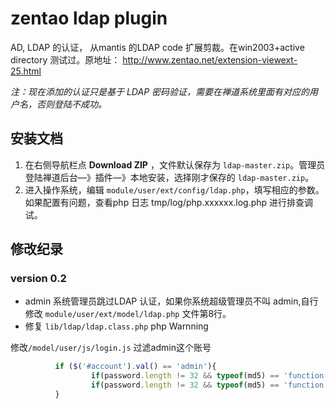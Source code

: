 # zentao ldap plugin

AD, LDAP 的认证， 从mantis 的LDAP code 扩展剪裁。在win2003+active directory 测试过。原地址： http://www.zentao.net/extension-viewext-25.html


*注：现在添加的认证只是基于 LDAP 密码验证，需要在禅道系统里面有对应的用户名，否则登陆不成功。*

## 安装文档

1. 在右侧导航栏点 **Download ZIP** ，文件默认保存为 `ldap-master.zip`。管理员登陆禅道后台—》插件—》本地安装，选择刚才保存的 `ldap-master.zip`。
2. 进入操作系统，编辑 `module/user/ext/config/ldap.php`，填写相应的参数。如果配置有问题，查看php 日志 tmp/log/php.xxxxxx.log.php 进行排查调试。

## 修改纪录

### version 0.2

- admin 系统管理员跳过LDAP 认证，如果你系统超级管理员不叫 admin,自行修改 `module/user/ext/model/ldap.php` 文件第8行。
- 修复 `lib/ldap/ldap.class.php` php Warnning


修改`/model/user/js/login.js` 过滤admin这个账号
```javascript
          if ($('#account').val() == 'admin'){
                  if(password.length != 32 && typeof(md5) == 'function') $('input:password').val(md5(md5(password) + rand)); 36         }else{
                  if(password.length != 32 && typeof(md5) == 'function') $('input:password').val(password);
          }
```